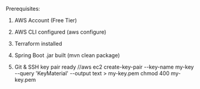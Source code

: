  Prerequisites:

 1. AWS Account (Free Tier)

 2. AWS CLI configured (aws configure)

 3. Terraform installed

 4. Spring Boot .jar built (mvn clean package)

 5. Git & SSH key pair ready
 //aws ec2 create-key-pair --key-name my-key --query 'KeyMaterial' --output text > my-key.pem
chmod 400 my-key.pem